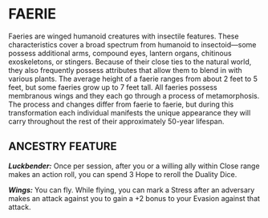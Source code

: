 # FAERIE

Faeries are winged humanoid creatures with insectile features. These characteristics cover a broad spectrum from humanoid to insectoid—some possess additional arms, compound eyes, lantern organs, chitinous exoskeletons, or stingers. Because of their close ties to the natural world, they also frequently possess attributes that allow them to blend in with various plants. The average height of a faerie ranges from about 2 feet to 5 feet, but some faeries grow up to 7 feet tall. All faeries possess membranous wings and they each go through a process of metamorphosis. The process and changes differ from faerie to faerie, but during this transformation each individual manifests the unique appearance they will carry throughout the rest of their approximately 50-year lifespan.

## ANCESTRY FEATURE

***Luckbender:*** Once per session, after you or a willing ally within Close range makes an action roll, you can spend 3 Hope to reroll the Duality Dice.

***Wings:*** You can fly. While flying, you can mark a Stress after an adversary makes an attack against you to gain a +2 bonus to your Evasion against that attack.
